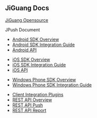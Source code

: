 <div class="container">

<div class="row"><h2>JiGuang Docs</h2></div>

<div class="row">
<!-- <div class="col-sm-6 col-md-3">
<a href="http://community.jiguang.cn/" target="_blank">
    <div class="thumbnail">
        <i class="fa fa-users fa-4x" aria-hidden="true"></i>
        <div class="caption"><p>极光社区</p></div>
    </div>
</a>
</div>
<div class="col-sm-6 col-md-3">
<a href="http://blog.jiguang.cn/" target="_blank">
    <div class="thumbnail">
    <i class="fa fa-comments fa-4x" aria-hidden="true"></i>
        <div class="caption"><p>极光博客</p></div>
    </div>
</a>
</div>
<div class="col-sm-6 col-md-3">
<a href="http://community.jiguang.cn/t/topic/6568" target="_blank">
    <div class="thumbnail">
    <i class="fa fa-video-camera fa-4x" aria-hidden="true"></i>
        <div class="caption"><p>视频教程</p></div>
    </div>
</a>
</div> -->
<div class="col-sm-12 col-md-12">
<a href="https://github.com/jpush" target="_blank">
    <div class="thumbnail">
    <i class="fa fa-github fa-4x" aria-hidden="true"></i>
        <div class="caption"><p>JiGuang Opensource</p></div>
    </div>
</a>
</div>
</div>

<div class="row">
<div class="panel panel-default">
<div class="panel-heading">JPush Document</div>
<div class="panel-body">
    <ul>
    <li><a href="/jpush/client/Android/android_sdk/">Android SDK Overview</a></li>
    <li><a href="/jpush/client/Android/android_guide/">Android SDK Integration Guide</a></li>
    <li><a href="/jpush/client/Android/android_api/">Android API</a></li>
    </ul>
    <ul>
    <li><a href="/jpush/client/iOS/ios_sdk/">iOS SDK Overview</a></li>
    <li><a href="/jpush/client/iOS/ios_guide_new/">iOS SDK Integration Guide</a></li>
    <li><a href="/jpush/client/iOS/ios_api/">iOS API</a></li>
    </ul>
    <ul>
    <li><a href="/jpush/client/WindowsPhone/winphone_sdk/">Windows Phone SDK Overview</a></li>
    <li><a href="/jpush/client/WindowsPhone/winphone_guide/">Windows Phone SDK Integration Guide</a></li>
    </ul>
    <ul>
    <li><a href="/jpush/client/client_plugins/">Client Integration Plugins</a></li>
    <li><a href="/jpush/server/push/server_overview/">REST API Overview</a></li>
    <li><a href="/jpush/server/push/rest_api_v3_push/">REST API Push</a></li>
    <li><a href="/jpush/server/push/rest_api_v3_report/">REST API Report</a></li>
    </ul>
</div>
</div>
</div>

</div>
